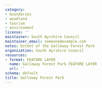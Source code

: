 ```yaml
---
category:
- boundaries
- woodland
- tourism
- environment
license: ''
maintainer: South Ayrshire Council
maintainer_email: someone@example.com
notes: Extent of the Galloway Forest Park
organization: South Ayrshire Council
resources:
- format: FEATURE LAYER
  name: Galloway Forest Park FEATURE LAYER
  url: ''
schema: default
title: Galloway Forest Park
---
```

